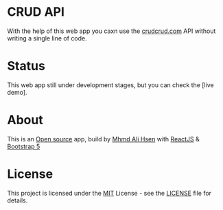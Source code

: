 # CRUD API
With the help of this web app you caxn use the [crudcrud.com](https://crudcrud.com/) API without writing a single line of code.

# Status
This web app still under development stages, but you can check the [live demo].

# About
This is an [Open source](https://github.com/mhmdali102/ReactJS/tree/main/crud-api) app, build by [Mhmd Ali Hsen](https://github.com/mhmdali102) with [ReactJS](https://reactjs.org/) & [Bootstrap 5](https://getbootstrap.com/)

# License
This project is licensed under the [MIT](https://opensource.org/licenses/MIT) License - see the [LICENSE](https://github.com/mhmdali102/ReactJS/blob/main/LICENSE) file for details.